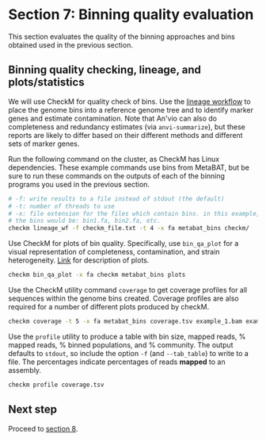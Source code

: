 # Section 7: Binning quality evaluation

This section evaluates the quality of the binning approaches and bins obtained used in the previous section.

## Binning quality checking, lineage, and plots/statistics

We will use CheckM for quality check of bins. Use the [lineage workflow][checkm-lineage-wf-link] to place the genome bins into a reference genome tree and to identify marker genes and estimate contamination. Note that An'vio can also do completeness and redundancy estimates (via `anvi-summarize`), but these reports are likely to differ based on their different methods and different sets of marker genes.

Run the following command on the cluster, as CheckM has Linux dependencies. These example commands use bins from MetaBAT, but be sure to run these commands on the outputs of each of the binning programs you used in the previous section.

```bash
# -f: write results to a file instead of stdout (the default)
# -t: number of threads to use
# -x: file extension for the files which contain bins. in this example, 
# the bins would be: bin1.fa, bin2.fa, etc.
checkm lineage_wf -f checkm_file.txt -t 4 -x fa metabat_bins checkm/
```

Use CheckM for plots of bin quality. Specifically, use `bin_qa_plot` for a visual representation of completeness, contamination, and strain heterogeneity. [Link][checkm-bin-qa-plot-link] for description of plots.

```bash
checkm bin_qa_plot -x fa checkm metabat_bins plots
```

Use the CheckM utility command `coverage` to get coverage profiles for all sequences within the genome bins created. Coverage profiles are also required for a number of different plots produced by checkM.

```bash
checkm coverage -t 5 -x fa metabat_bins coverage.tsv example_1.bam example_2.bam
```

Use the `profile` utility to produce a table with bin size, mapped reads, % mapped reads, % binned populations, and % community. The output defaults to `stdout`, so include the option `-f` (and `--tab_table`) to write to a file. The percentages indicate percentages of reads **mapped** to an assembly.

```bash
checkm profile coverage.tsv
```

## Next step

Proceed to [section 8][section8-link].

[checkm-lineage-wf-link]: https://github.com/Ecogenomics/CheckM/wiki/Workflows#lineage-specific-workflow
[checkm-bin-qa-plot-link]: https://github.com/Ecogenomics/CheckM/wiki/Plots#bin_qa_plot
[section8-link]: ../section_8